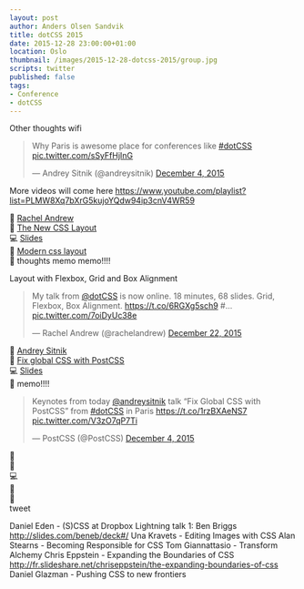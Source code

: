 ```yaml
---
layout: post
author: Anders Olsen Sandvik
title: dotCSS 2015
date: 2015-12-28 23:00:00+01:00
location: Oslo
thumbnail: /images/2015-12-28-dotcss-2015/group.jpg
scripts: twitter
published: false
tags:
- Conference
- dotCSS
---
```


Other thoughts
wifi
<blockquote class="twitter-tweet" lang="en"><p lang="en" dir="ltr">Why Paris is awesome place for conferences like <a href="https://twitter.com/hashtag/dotCSS?src=hash">#dotCSS</a> <a href="https://t.co/sSyFfHjInG">pic.twitter.com/sSyFfHjInG</a></p>&mdash; Andrey Sitnik (@andreysitnik) <a href="https://twitter.com/andreysitnik/status/672751724382285824">December 4, 2015</a></blockquote>

More videos will come here https://www.youtube.com/playlist?list=PLMW8Xq7bXrG5kujoYQdw94ip3cnV4WR59



:bust_in_silhouette: [Rachel Andrew](https://twitter.com/rachelandrew)  
:movie_camera: [The New CSS Layout](https://www.youtube.com/watch?v=mVk7xMrcEMk)  
:computer: [Slides](http://www.slideshare.net/rachelandrew/the-new-css-layout-dotcss)  
:link: [Modern css layout](https://rachelandrew.co.uk/presentations/modern-css-layout)  
:memo: thoughts memo memo!!!!

 Layout with Flexbox, Grid and Box Alignment
<blockquote class="twitter-tweet" lang="en"><p lang="en" dir="ltr">My talk from <a href="https://twitter.com/dotCSS">@dotCSS</a> is now online. 18 minutes, 68 slides. Grid, Flexbox, Box Alignment. <a href="https://t.co/6RGXg5sch9">https://t.co/6RGXg5sch9</a> #… <a href="https://t.co/7oiDyUc38e">pic.twitter.com/7oiDyUc38e</a></p>&mdash; Rachel Andrew (@rachelandrew) <a href="https://twitter.com/rachelandrew/status/679346013145014273">December 22, 2015</a></blockquote>

:bust_in_silhouette: [Andrey Sitnik](https://twitter.com/)  
:movie_camera: [Fix global CSS with PostCSS]()  
:computer: [Slides](http://ai.github.io/postcss-isolation/)  
:memo: memo!!!!  

<blockquote class="twitter-tweet" lang="en"><p lang="en" dir="ltr">Keynotes from today <a href="https://twitter.com/andreysitnik">@andreysitnik</a> talk “Fix Global CSS with PostCSS” from <a href="https://twitter.com/hashtag/dotCSS?src=hash">#dotCSS</a> in Paris&#10;<a href="https://t.co/1rzBXAeNS7">https://t.co/1rzBXAeNS7</a> <a href="https://t.co/V3zO7qP7Ti">pic.twitter.com/V3zO7qP7Ti</a></p>&mdash; PostCSS (@PostCSS) <a href="https://twitter.com/PostCSS/status/672894534511120385">December 4, 2015</a></blockquote>

:bust_in_silhouette: [](https://twitter.com/)  
:movie_camera: []()  
:computer: []()  
:link:  
:memo:  
tweet

Daniel Eden - (S)CSS at Dropbox
Lightning talk 1: Ben Briggs http://slides.com/beneb/deck#/
Una Kravets - Editing Images with CSS
Alan Stearns - Becoming Responsible for CSS
Tom Giannattasio - Transform Alchemy
Chris Eppstein - Expanding the Boundaries of CSS http://fr.slideshare.net/chriseppstein/the-expanding-boundaries-of-css
Daniel Glazman - Pushing CSS to new frontiers